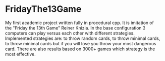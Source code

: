 # FridayThe13Game

My first academic project written fully in procedural cpp. It is imitation of the "Friday the 13th Game" Reiner Knizia. 
In the base configuration 3 computers can play versus each other with different strategies. 
Implemented strategies are: to throw random cards, to throw minimal cards, to throw minimal cards but if you will lose you throw your most dangerous card. 
There are also results based on 3000+ games which strategy is the most effective.

